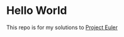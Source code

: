 # Hello World #
This repo is for my solutions to [Project Euler][pe]


[pe]: http://projecteuler.net "Project Euler"